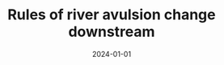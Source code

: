 ---
title: "Rules of river avulsion change downstream"
collection: publications
permalink: /publication/2024-nature-avulsions
excerpt: 'This paper presents a novel theoretical framework for predicting river avulsions.'
date: 2024-01-01
venue: 'Nature'
paperurl: '/files/publications/2024_Nature_Gearon_avulsions.pdf'
citation: 'Gearon, J.H., Martin, H., DeLisle, C., Barefoot, E., Mohrig, D., Paola, C., and Edmonds, D. (2024). &quot;Rules of river avulsion change downstream.&quot; <i>Nature</i>.'
--- 